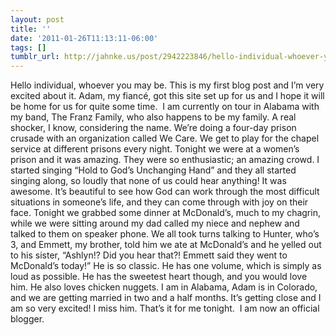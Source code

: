 ```yaml
---
layout: post
title: ''
date: '2011-01-26T11:13:11-06:00'
tags: []
tumblr_url: http://jahnke.us/post/2942223846/hello-individual-whoever-you-may-be-this-is-my
---
```


Hello individual, whoever you may be.
This is my first blog post and I’m very excited about it. Adam, my fiancé, got this site set up for us and I hope it will be home for us for quite some time. 
I am currently on tour in Alabama with my band, The Franz Family, who also happens to be my family. A real shocker, I know, considering the name. We’re doing a four-day prison crusade with an organization called We Care. We get to play for the chapel service at different prisons every night. Tonight we were at a women’s prison and it was amazing. They were so enthusiastic; an amazing crowd. I started singing “Hold to God’s Unchanging Hand” and they all started singing along, so loudly that none of us could hear anything! It was awesome. It’s beautiful to see how God can work through the most difficult situations in someone’s life, and they can come through with joy on their face.
Tonight we grabbed some dinner at McDonald’s, much to my chagrin, while we were sitting around my dad called my niece and nephew and talked to them on speaker phone. We all took turns talking to Hunter, who’s 3, and Emmett, my brother, told him we ate at McDonald’s and he yelled out to his sister, “Ashlyn!? Did you hear that?! Emmett said they went to McDonald’s today!” He is so classic. He has one volume, which is simply as loud as possible. He has the sweetest heart though, and you would love him. He also loves chicken nuggets.
I am in Alabama, Adam is in Colorado, and we are getting married in two and a half months. It’s getting close and I am so very excited! I miss him.
That’s it for me tonight. 
I am now an official blogger.
